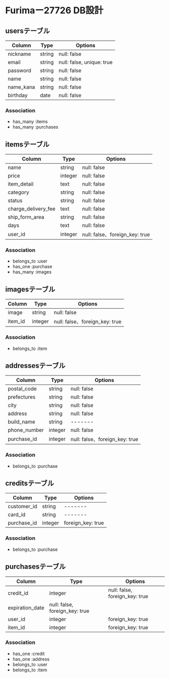  # Furimaー27726 DB設計

## usersテーブル
|Column|Type|Options|
|------|----|-------|
|nickname|string|null: false|
|email|string|null: false, unique: true|
|password|string|null: false|
|name|string|null: false|
|name_kana|string|null: false|
|birthday|date|null: false|

### Association
- has_many :items
- has_many :purchases

## itemsテーブル
|Column|Type|Options|
|------|----|-------|
|name|string|null: false|
|price|integer|null: false|
|item_detail|text|null: false|
|category|string|null: false|
|status|string|null: false|
|charge_delivery_fee|text|null: false|
|ship_form_area|string|null: false|
|days|text|null: false|
|user_id|integer|null: false、foreign_key: true|

### Association
- belongs_to :user
- has_one :purchase
- has_many :images

## imagesテーブル
|Column|Type|Options|
|------|----|-------|
|image|string|null: false|
|item_id|integer|null: false、foreign_key: true|

### Association
- belongs_to :item

## addressesテーブル
|Column|Type|Options|
|------|----|-------|
|postal_code|string|null: false|
|prefectures|string|null: false|
|city|string|null: false|
|address|string|null: false|
|build_name|string|-------|
|phone_number|integer|null: false|
|purchase_id|integer|null: false、foreign_key: true|

### Association
- belongs_to :purchase

## creditsテーブル
|Column|Type|Options|
|------|----|-------|
|customer_id|string|-------|
|card_id|string|-------|
|purchase_id|integer|foreign_key: true|

### Association
- belongs_to :purchase

## purchasesテーブル
|Column|Type|Options|
|------|----|-------|
|credit_id|integer|null: false, foreign_key: true|
|expiration_date|null: false, foreign_key: true|
|user_id|integer|foreign_key: true|
|item_id|integer|foreign_key: true|

### Association
- has_one :credit
- has_one :address
- belongs_to :user
- belongs_to :item
